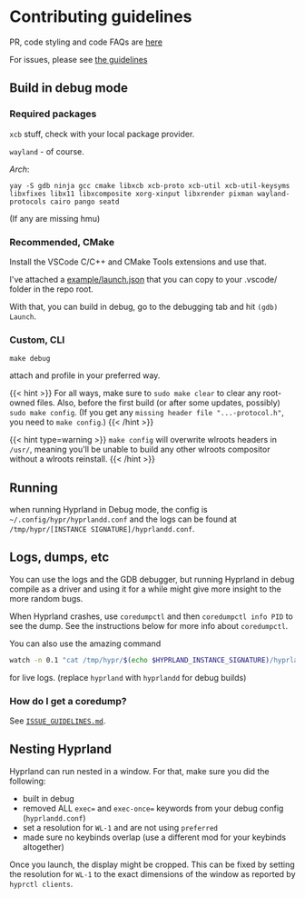 # Contributing guidelines

PR, code styling and code FAQs are [here](../pages/Contributing%20and%20Debugging/PR-Guidelines/)

For issues, please see [the guidelines](https://github.com/hyprwm/Hyprland/blob/main/docs/ISSUE\_GUIDELINES.md)

## Build in debug mode

### Required packages

`xcb` stuff, check with your local package provider.

`wayland` - of course.

_Arch_:

`yay -S gdb ninja gcc cmake libxcb xcb-proto xcb-util xcb-util-keysyms libxfixes libx11 libxcomposite xorg-xinput libxrender pixman wayland-protocols cairo pango seatd`

(If any are missing hmu)

### Recommended, CMake

Install the VSCode C/C++ and CMake Tools extensions and use that.

I've attached a [example/launch.json](https://github.com/hyprwm/Hyprland/blob/main/example/launch.json) that you can copy to your .vscode/ folder in the repo root.

With that, you can build in debug, go to the debugging tab and hit `(gdb) Launch`.

### Custom, CLI

`make debug`

attach and profile in your preferred way.

\{{< hint >\}} For all ways, make sure to `sudo make clear` to clear any root-owned files. Also, before the first build (or after some updates, possibly) `sudo make config`. (If you get any `missing header file "...-protocol.h"`, you need to `make config`.) \{{< /hint >\}}

\{{< hint type=warning >\}} `make config` will overwrite wlroots headers in `/usr/`, meaning you'll be unable to build any other wlroots compositor without a wlroots reinstall. \{{< /hint >\}}

## Running

when running Hyprland in Debug mode, the config is `~/.config/hypr/hyprlandd.conf` and the logs can be found at `/tmp/hypr/[INSTANCE SIGNATURE]/hyprlandd.conf`.

## Logs, dumps, etc

You can use the logs and the GDB debugger, but running Hyprland in debug compile as a driver and using it for a while might give more insight to the more random bugs.

When Hyprland crashes, use `coredumpctl` and then `coredumpctl info PID` to see the dump. See the instructions below for more info about `coredumpctl`.

You can also use the amazing command

```sh
watch -n 0.1 "cat /tmp/hypr/$(echo $HYPRLAND_INSTANCE_SIGNATURE)/hyprland.log | grep -v \"arranged\" | tail -n 40"
```

for live logs. (replace `hyprland` with `hyprlandd` for debug builds)

### How do I get a coredump?

See [`ISSUE_GUIDELINES.md`](https://github.com/hyprwm/Hyprland/blob/main/docs/ISSUE\_GUIDELINES.md).

## Nesting Hyprland

Hyprland can run nested in a window. For that, make sure you did the following:

* built in debug
* removed ALL `exec=` and `exec-once=` keywords from your debug config (`hyprlandd.conf`)
* set a resolution for `WL-1` and are not using `preferred`
* made sure no keybinds overlap (use a different mod for your keybinds altogether)

Once you launch, the display might be cropped. This can be fixed by setting the resolution for `WL-1` to the exact dimensions of the window as reported by `hyprctl clients`.
